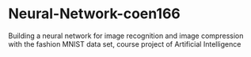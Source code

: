# Neural-Network-coen166
Building a neural network for image recognition and image compression with the fashion MNIST data set, course project of Artificial Intelligence
